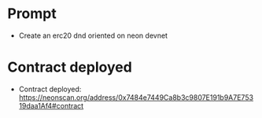# Prompt
- Create an erc20 dnd oriented on neon devnet

# Contract deployed

- Contract deployed:
https://neonscan.org/address/0x7484e7449Ca8b3c9807E191b9A7E75319daa1Af4#contract
